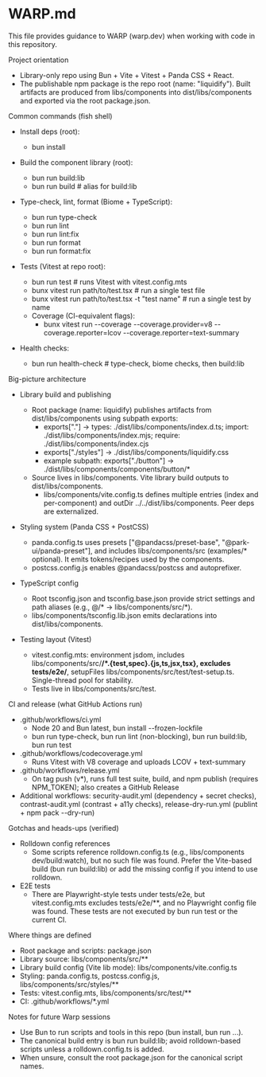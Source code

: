 # WARP.md

This file provides guidance to WARP (warp.dev) when working with code in this repository.

Project orientation
- Library-only repo using Bun + Vite + Vitest + Panda CSS + React.
- The publishable npm package is the repo root (name: "liquidify"). Built artifacts are produced from libs/components into dist/libs/components and exported via the root package.json.

Common commands (fish shell)
- Install deps (root):
  - bun install

- Build the component library (root):
  - bun run build:lib
  - bun run build  # alias for build:lib

- Type-check, lint, format (Biome + TypeScript):
  - bun run type-check
  - bun run lint
  - bun run lint:fix
  - bun run format
  - bun run format:fix

- Tests (Vitest at repo root):
  - bun run test                        # runs Vitest with vitest.config.mts
  - bunx vitest run path/to/test.tsx    # run a single test file
  - bunx vitest run path/to/test.tsx -t "test name"  # run a single test by name
  - Coverage (CI-equivalent flags):
    - bunx vitest run --coverage --coverage.provider=v8 --coverage.reporter=lcov --coverage.reporter=text-summary

- Health checks:
  - bun run health-check   # type-check, biome checks, then build:lib

Big-picture architecture
- Library build and publishing
  - Root package (name: liquidify) publishes artifacts from dist/libs/components using subpath exports:
    - exports["."] → types: ./dist/libs/components/index.d.ts; import: ./dist/libs/components/index.mjs; require: ./dist/libs/components/index.cjs
    - exports["./styles"] → ./dist/libs/components/liquidify.css
    - example subpath: exports["./button"] → ./dist/libs/components/components/button/*
  - Source lives in libs/components. Vite library build outputs to dist/libs/components.
    - libs/components/vite.config.ts defines multiple entries (index and per-component) and outDir ../../dist/libs/components. Peer deps are externalized.

- Styling system (Panda CSS + PostCSS)
  - panda.config.ts uses presets ["@pandacss/preset-base", "@park-ui/panda-preset"], and includes libs/components/src (examples/* optional). It emits tokens/recipes used by the components.
  - postcss.config.js enables @pandacss/postcss and autoprefixer.

- TypeScript config
  - Root tsconfig.json and tsconfig.base.json provide strict settings and path aliases (e.g., @/* → libs/components/src/*).
  - libs/components/tsconfig.lib.json emits declarations into dist/libs/components.

- Testing layout (Vitest)
  - vitest.config.mts: environment jsdom, includes libs/components/src/**/*.{test,spec}.{js,ts,jsx,tsx}, excludes tests/e2e/**, setupFiles libs/components/src/test/test-setup.ts. Single-thread pool for stability.
  - Tests live in libs/components/src/test.

CI and release (what GitHub Actions run)
- .github/workflows/ci.yml
  - Node 20 and Bun latest, bun install --frozen-lockfile
  - bun run type-check, bun run lint (non-blocking), bun run build:lib, bun run test
- .github/workflows/codecoverage.yml
  - Runs Vitest with V8 coverage and uploads LCOV + text-summary
- .github/workflows/release.yml
  - On tag push (v*), runs full test suite, build, and npm publish (requires NPM_TOKEN); also creates a GitHub Release
- Additional workflows: security-audit.yml (dependency + secret checks), contrast-audit.yml (contrast + a11y checks), release-dry-run.yml (publint + npm pack --dry-run)

Gotchas and heads-ups (verified)
- Rolldown config references
  - Some scripts reference rolldown.config.ts (e.g., libs/components dev/build:watch), but no such file was found. Prefer the Vite-based build (bun run build:lib) or add the missing config if you intend to use rolldown.
- E2E tests
  - There are Playwright-style tests under tests/e2e, but vitest.config.mts excludes tests/e2e/**, and no Playwright config file was found. These tests are not executed by bun run test or the current CI.

Where things are defined
- Root package and scripts: package.json
- Library source: libs/components/src/**
- Library build config (Vite lib mode): libs/components/vite.config.ts
- Styling: panda.config.ts, postcss.config.js, libs/components/src/styles/**
- Tests: vitest.config.mts, libs/components/src/test/**
- CI: .github/workflows/*.yml

Notes for future Warp sessions
- Use Bun to run scripts and tools in this repo (bun install, bun run ...).
- The canonical build entry is bun run build:lib; avoid rolldown-based scripts unless a rolldown.config.ts is added.
- When unsure, consult the root package.json for the canonical script names.

